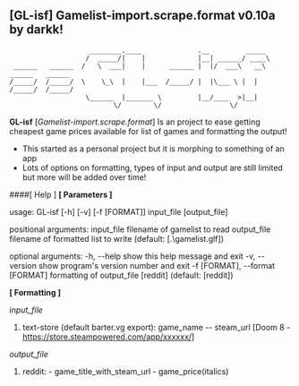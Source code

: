 ## [GL-isf] Gamelist-import.scrape.format v0.10a by darkk!

                        ________.____              .__         _____                    
                       /  _____/|    |             |__| ______/ ____\                   
     ______   ______  /   \  ___|    |      ______ |  |/  ___\   __\    ______   ______ 
    /_____/  /_____/  \    \_\  |    |___  /_____/ |  |\___ \ |  |     /_____/  /_____/ 
                       \______  |_______ \         |__/____  >|__|                      
                              \/        \/                 \/                           

**GL-isf** [*Gamelist-import.scrape.format*] Is an project to ease getting cheapest game prices available for list of games and formatting the output!

* This started as a personal project but it is morphing to something of an app
* Lots of options on formatting, types of input and output are still limited but more will be added over time!

####[ Help ]
**[ Parameters ]**

usage: GL-isf [-h] [-v] [-f [FORMAT]] input_file [output_file]

positional arguments:
  input_file            filename of gamelist to read
  output_file           filename of formatted list to write (default: [.\gamelist.glf])

optional arguments:
  -h, --help            show this help message and exit
  -v, --version         show program's version number and exit
  -f [FORMAT], --format [FORMAT]
                        formatting of output_file [reddit] (default: [reddit])

**[ Formatting ]**

*input_file*
1. text-store (default barter.vg export): game_name -- steam_url [Doom 8 - https://store.steampowered.com/app/xxxxxx/]

*output_file*
1. reddit: - game_title_with_steam_url - game_price(italics)  